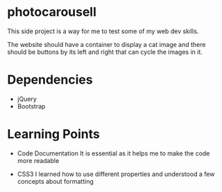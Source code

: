 # photocarousell

This side project is a way for me to test some of my web dev skills.

The website should have a container to display a cat image and there should be buttons by its left and right that can cycle the images in it.

# Dependencies
* jQuery
* Bootstrap

# Learning Points
* Code Documentation
It is essential as it helps me to make the code more readable

* CSS3
I learned how to use different properties and understood a few concepts about formatting

